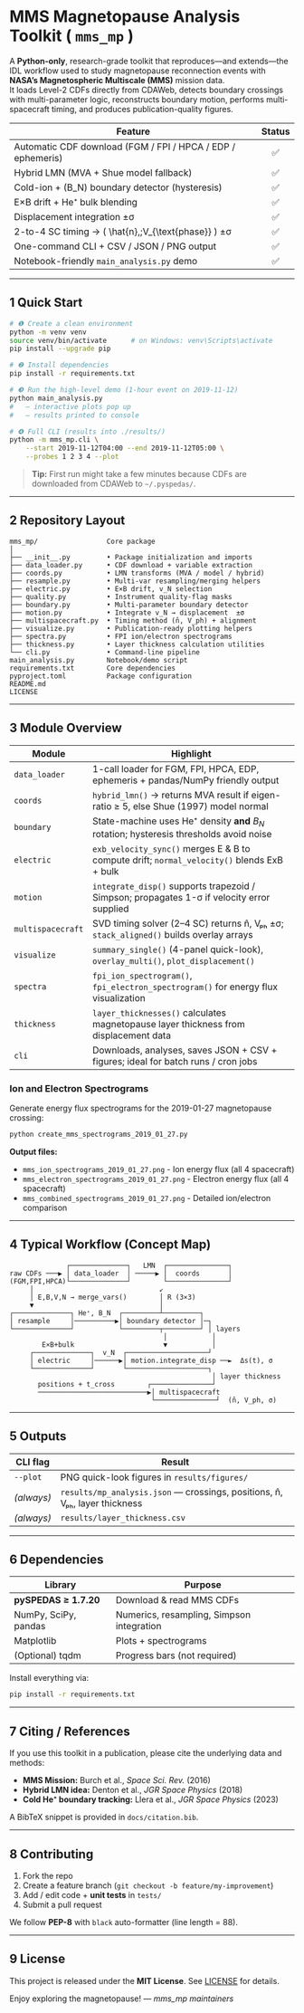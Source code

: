 # MMS Magnetopause Analysis Toolkit ( `mms_mp` )

A **Python-only**, research-grade toolkit that reproduces—and extends—the IDL workflow used to study
magnetopause reconnection events with **NASA’s Magnetospheric Multiscale (MMS)** mission data.  
It loads Level-2 CDFs directly from CDAWeb, detects boundary crossings with
multi-parameter logic, reconstructs boundary motion, performs
multi-spacecraft timing, and produces publication-quality figures.

| Feature | Status |
|---------|:------:|
| Automatic CDF download (FGM / FPI / HPCA / EDP / ephemeris) | ✅ |
| Hybrid LMN (MVA + Shue model fallback) | ✅ |
| Cold-ion + \(B_N\) boundary detector (hysteresis) | ✅ |
| E×B drift + He⁺ bulk blending | ✅ |
| Displacement integration ±σ | ✅ |
| 2-to-4 SC timing → \( \hat{n},\;V_{\text{phase}} \) ±σ | ✅ |
| One-command CLI + CSV / JSON / PNG output | ✅ |
| Notebook-friendly `main_analysis.py` demo | ✅ |

---

## 1  Quick Start

```bash
# ❶ Create a clean environment
python -m venv venv
source venv/bin/activate      # on Windows: venv\Scripts\activate
pip install --upgrade pip

# ❷ Install dependencies
pip install -r requirements.txt

# ❸ Run the high-level demo (1-hour event on 2019-11-12)
python main_analysis.py
#   – interactive plots pop up
#   – results printed to console

# ❹ Full CLI (results into ./results/)
python -m mms_mp.cli \
    --start 2019-11-12T04:00 --end 2019-11-12T05:00 \
    --probes 1 2 3 4 --plot
````

> **Tip:** First run might take a few minutes because CDFs are downloaded
> from CDAWeb to `~/.pyspedas/`.

---

## 2  Repository Layout

```
mms_mp/                 Core package
│
├── __init__.py         • Package initialization and imports
├── data_loader.py      • CDF download + variable extraction
├── coords.py           • LMN transforms (MVA / model / hybrid)
├── resample.py         • Multi-var resampling/merging helpers
├── electric.py         • E×B drift, v_N selection
├── quality.py          • Instrument quality-flag masks
├── boundary.py         • Multi-parameter boundary detector
├── motion.py           • Integrate v_N → displacement  ±σ
├── multispacecraft.py  • Timing method (n̂, V_ph) + alignment
├── visualize.py        • Publication-ready plotting helpers
├── spectra.py          • FPI ion/electron spectrograms
├── thickness.py        • Layer thickness calculation utilities
└── cli.py              • Command-line pipeline
main_analysis.py        Notebook/demo script
requirements.txt        Core dependencies
pyproject.toml          Package configuration
README.md
LICENSE
```

---

## 3  Module Overview

| Module            | Highlight                                                                                  |
| ----------------- | ------------------------------------------------------------------------------------------ |
| `data_loader`     | 1-call loader for FGM, FPI, HPCA, EDP, ephemeris + pandas/NumPy friendly output            |
| `coords`          | `hybrid_lmn()` → returns MVA result if eigen-ratio ≥ 5, else Shue (1997) model normal      |
| `boundary`        | State-machine uses He⁺ density **and** $B_N$ rotation; hysteresis thresholds avoid noise   |
| `electric`        | `exb_velocity_sync()` merges E & B to compute drift; `normal_velocity()` blends ExB + bulk |
| `motion`          | `integrate_disp()` supports trapezoid / Simpson; propagates 1-σ if velocity error supplied |
| `multispacecraft` | SVD timing solver (2–4 SC) returns n̂, Vₚₕ ±σ; `stack_aligned()` builds overlay arrays     |
| `visualize`       | `summary_single()` (4-panel quick-look), `overlay_multi()`, `plot_displacement()`          |
| `spectra`         | `fpi_ion_spectrogram()`, `fpi_electron_spectrogram()` for energy flux visualization        |
| `thickness`       | `layer_thicknesses()` calculates magnetopause layer thickness from displacement data       |
| `cli`             | Downloads, analyses, saves JSON + CSV + figures; ideal for batch runs / cron jobs          |

### Ion and Electron Spectrograms

Generate energy flux spectrograms for the 2019-01-27 magnetopause crossing:

```bash
python create_mms_spectrograms_2019_01_27.py
```

**Output files:**
- `mms_ion_spectrograms_2019_01_27.png` - Ion energy flux (all 4 spacecraft)
- `mms_electron_spectrograms_2019_01_27.png` - Electron energy flux (all 4 spacecraft)
- `mms_combined_spectrograms_2019_01_27.png` - Detailed ion/electron comparison

---

## 4  Typical Workflow (Concept Map)

```
              ┌──────────────┐   LMN  ┌───────────────┐
raw CDFs ───▶ │ data_loader  │ ─────▶ │  coords       │
(FGM,FPI,HPCA)└──────────────┘        └───────────────┘
     │                               ↙
     │ E,B,V,N → merge_vars()        │ R (3×3)
     ▼                               │
┌──────────────┐ He⁺, B_N  ┌─────────┴─────────┐
│ resample     │──────────▶│ boundary detector │─┐
└──────────────┘           └─────────┬─────────┘ │ layers
                                      │           │
        E×B+bulk                      ▼           │
     ┌──────────────┐  v_N  ┌────────────────────┘
     │ electric     │──────▶│ motion.integrate_disp ──►  Δs(t), σ
     └──────────────┘       └────────────────────┐
                                                  │ layer thickness
       positions + t_cross        ┌───────────────┘
       ───────────────────────────▶│ multispacecraft
                                   └───────────────┘  (n̂, V_ph, σ)
```

---

## 5  Outputs

| CLI flag   | Result                                                                      |
| ---------- | --------------------------------------------------------------------------- |
| `--plot`   | PNG quick-look figures in `results/figures/`                                |
| *(always)* | `results/mp_analysis.json` — crossings, positions, n̂, Vₚₕ, layer thickness |
| *(always)* | `results/layer_thickness.csv`                                               |

---

## 6  Dependencies

| Library              | Purpose                                   |
| -------------------- | ----------------------------------------- |
| **pySPEDAS ≥ 1.7.20** | Download & read MMS CDFs                  |
| NumPy, SciPy, pandas | Numerics, resampling, Simpson integration | (optional) |
| Matplotlib           | Plots + spectrograms                      | (optional) |
| (Optional) tqdm      | Progress bars (not required)              | (optional) |

Install everything via:

```bash
pip install -r requirements.txt
```

---

## 7  Citing / References

If you use this toolkit in a publication, please cite the underlying data and methods:

* **MMS Mission:** Burch et al., *Space Sci. Rev.* (2016)
* **Hybrid LMN idea:** Denton et al., *JGR Space Physics* (2018)
* **Cold He⁺ boundary tracking:** Llera et al., *JGR Space Physics* (2023)

A BibTeX snippet is provided in `docs/citation.bib`.

---

## 8  Contributing

1. Fork the repo
2. Create a feature branch (`git checkout -b feature/my-improvement`)
3. Add / edit code + **unit tests** in `tests/`
4. Submit a pull request

We follow **PEP-8** with `black` auto-formatter (line length = 88).

---

## 9  License

This project is released under the **MIT License**.
See [LICENSE](LICENSE) for details.

Enjoy exploring the magnetopause!
*— mms\_mp maintainers*
